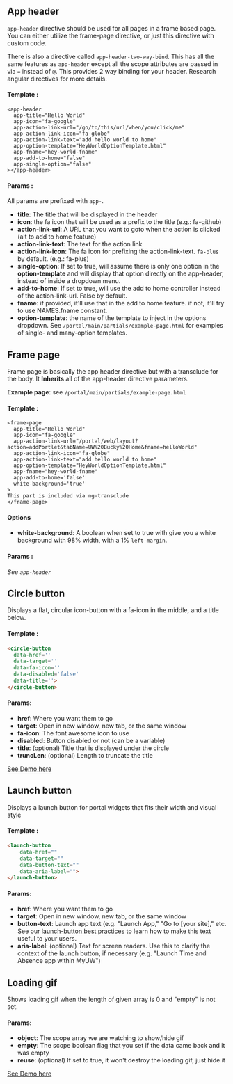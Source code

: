 ## App header

`app-header` directive should be used for all pages in a frame based page. You can either utilize the frame-page directive, or just this directive with custom code.

There is also a directive called `app-header-two-way-bind`. This has all the same features as `app-header` except all the scope attributes are passed in via `=` instead of `@`. This provides 2 way binding for your header. Research angular directives for more details.

#### Template :

```
<app-header
  app-title="Hello World"
  app-icon="fa-google"
  app-action-link-url="/go/to/this/url/when/you/click/me"
  app-action-link-icon="fa-globe"
  app-action-link-text="add hello world to home"
  app-option-template="HeyWorldOptionTemplate.html"
  app-fname="hey-world-fname"
  app-add-to-home="false"
  app-single-option="false"
></app-header>
```

#### Params :

All params are prefixed with `app-`.

* **title**: The title that will be displayed in the header
* **icon**: the fa icon that will be used as a prefix to the title (e.g.: fa-github)
* **action-link-url**: A URL that you want to goto when the action is clicked (alt to add to home feature)
* **action-link-text**: The text for the action link
* **action-link-icon**: The fa icon for prefixing the action-link-text. `fa-plus` by default. (e.g.: fa-plus)
* **single-option**: If set to true, will assume there is only one option in the **option-template** and will display 
that option directly on the app-header, instead of inside a dropdown menu.
* **add-to-home**: If set to true, will use the add to home controller instead of the action-link-url. False by default.
* **fname**: if provided, it'll use that in the add to home feature. if not, it'll try to use NAMES.fname constant.
* **option-template**: the name of the template to inject in the options dropdown. See `/portal/main/partials/example-page.html` for 
examples of single- and many-option templates.

## Frame page

Frame page is basically the app header directive but with a transclude for the body. It **Inherits** all of the app-header directive parameters.

**Example page**: see `/portal/main/partials/example-page.html`

#### Template :

```
<frame-page
  app-title="Hello World"
  app-icon="fa-google"
  app-action-link-url="/portal/web/layout?action=addPortlet&tabName=UW%20Bucky%20Home&fname=helloWorld"
  app-action-link-icon="fa-globe"
  app-action-link-text="add hello world to home"
  app-option-template="HeyWorldOptionTemplate.html"
  app-fname="hey-world-fname"
  app-add-to-home='false'
  white-background='true'
>
This part is included via ng-transclude
</frame-page>
```

#### Options

* **white-background**: A boolean when set to true with give you a white background with 98% width, with a 1% `left-margin`.

#### Params :

_See `app-header`_

## Circle button

Displays a flat, circular icon-button with a fa-icon in the middle, and a title below.

#### Template :

```html
<circle-button
  data-href=''
  data-target=''
  data-fa-icon=''
  data-disabled='false' 
  data-title=''>
</circle-button>
```
#### Params:
* **href**: Where you want them to go
* **target**: Open in new window, new tab, or the same window
* **fa-icon**: The font awesome icon to use
* **disabled**: Button disabled or not (can be a variable)
* **title**: (optional) Title that is displayed under the circle
* **truncLen**: (optional) Length to truncate the title

<a href='#/demo' class='docs-button'>See Demo here</a>

## Launch button

Displays a launch button for portal widgets that fits their width and visual style

#### Template :

```html
<launch-button 
	data-href="" 
	data-target="" 
	data-button-text=""
	data-aria-label="">
</launch-button>
```
#### Params:
* **href**: Where you want them to go
* **target**: Open in new window, new tab, or the same window
* **button-text**: Launch app text (e.g. "Launch App," "Go to \[your site]," etc. See our 
[launch-button best practices](http://uw-madison-doit.github.io/angularjs-portal/latest/#/md/widget-launch-button) to 
learn how to make this text useful to your users. 
* **aria-label**: (optional) Text for screen readers. Use this to clarify the context of the launch button, if necessary (e.g. "Launch Time and Absence app within MyUW")

## Loading gif

Shows loading gif when the length of given array is 0 and "empty" is not set.

#### Params:
+ **object**: The scope array we are watching to show/hide gif
+ **empty**: The scope boolean flag that you set if the data came back and it was empty
+ **reuse**: (optional) If set to true, it won't destroy the loading gif, just hide it

<a href='#/demo' class='docs-button'>See Demo here</a>
